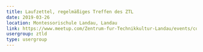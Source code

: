 ```yaml
---
title: Laufzettel, regelmäßiges Treffen des ZTL
date: 2019-03-26
location: Montessorischule Landau, Landau
link: https://www.meetup.com/Zentrum-fur-Technikkultur-Landau/events/cqrggqyzfbjc/
usergroup: ztld
type: usergroup
---
```

